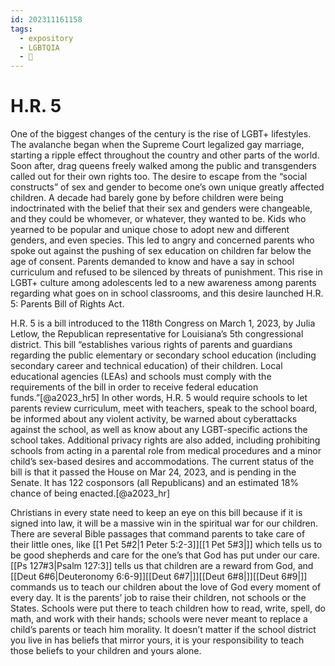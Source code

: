 ```yaml
---
id: 202311161158
tags:
  - expository
  - LGBTQIA
  - 🌻
---
```

# H.R. 5

One of the biggest changes of the century is the rise of LGBT+ lifestyles. The avalanche began when the Supreme Court legalized gay marriage, starting a ripple effect throughout the country and other parts of the world. Soon after, drag queens freely walked among the public and transgenders called out for their own rights too. The desire to escape from the “social constructs” of sex and gender to become one’s own unique greatly affected children. A decade had barely gone by before children were being indoctrinated with the belief that their sex and genders were changeable, and they could be whomever, or whatever, they wanted to be. Kids who yearned to be popular and unique chose to adopt new and different genders, and even species. This led to angry and concerned parents who spoke out against the pushing of sex education on children far below the age of consent. Parents demanded to know and have a say in school curriculum and refused to be silenced by threats of punishment. This rise in LGBT+ culture among adolescents led to a new awareness among parents regarding what goes on in school classrooms, and this desire launched H.R. 5: Parents Bill of Rights Act.

H.R. 5 is a bill introduced to the 118th Congress on March 1, 2023, by Julia Letlow, the Republican representative for Louisiana’s 5th congressional district. This bill “establishes various rights of parents and guardians regarding the public elementary or secondary school education (including secondary career and technical education) of their children. Local educational agencies (LEAs) and schools must comply with the requirements of the bill in order to receive federal education funds.”[@a2023_hr5] In other words, H.R. 5 would require schools to let parents review curriculum, meet with teachers, speak to the school board, be informed about any violent activity, be warned about cyberattacks against the school, as well as know about any LGBT-specific actions the school takes. Additional privacy rights are also added, including prohibiting schools from acting in a parental role from medical procedures and a minor child’s sex-based desires and accommodations. The current status of the bill is that it passed the House on Mar 24, 2023, and is pending in the Senate. It has 122 cosponsors (all Republicans) and an estimated 18% chance of being enacted.[@a2023_hr]

Christians in every state need to keep an eye on this bill because if it is signed into law, it will be a massive win in the spiritual war for our children. There are several Bible passages that command parents to take care of their little ones, like [[1 Pet 5#2|1 Peter 5:2-3]][[1 Pet 5#3|]] which tells us to be good shepherds and care for the one’s that God has put under our care. [[Ps 127#3|Psalm 127:3]] tells us that children are a reward from God, and [[Deut 6#6|Deuteronomy 6:6-9]][[Deut 6#7|]][[Deut 6#8|]][[Deut 6#9|]] commands us to teach our children about the love of God every moment of every day. It is the parents’ job to raise their children, not schools or the States. Schools were put there to teach children how to read, write, spell, do math, and work with their hands; schools were never meant to replace a child’s parents or teach him morality. It doesn’t matter if the school district you live in has beliefs that mirror yours, it is your responsibility to teach those beliefs to your children and yours alone.
